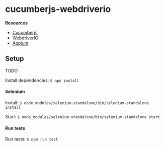 # cucumberjs-webdriverio

**Resources**
- [Cucumberjs](https://github.com/cucumber/cucumber-js)
- [WebdriverIO](http://webdriver.io/)
- [Appium](http://appium.io/)


## Setup
TODO

Install dependencies:
``
$ npm install
``


#### Selenium
Install:
``
$ node_modules/selenium-standalone/bin/selenium-standalone install
``

Start:
``
$ node_modules/selenium-standalone/bin/selenium-standalone start
``


#### Run tests
Run tests:
``
$ npm run test
``